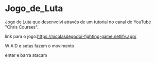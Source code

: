 # Jogo_de_Luta
Jogo de Luta que desenvolvi através de um tutorial no canal do YouTube "Chris Courses".

link para o jogo:https://nicolasdegodoi-fighting-game.netlify.app/


W A D e setas fazem o movimento


enter e barra atacam 

